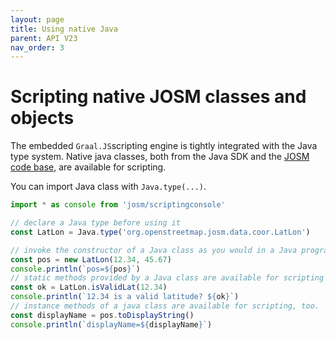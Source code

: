```yaml
---
layout: page
title: Using native Java
parent: API V23
nav_order: 3
---
```


# Scripting native JOSM classes and objects

The embedded `Graal.JS`scripting engine is tightly integrated with the Java type system. Native java classes, both from the Java SDK and the [JOSM code base], are available for scripting.

You can import Java class with `Java.type(...)`.


```js
import * as console from 'josm/scriptingconsole'

// declare a Java type before using it
const LatLon = Java.type('org.openstreetmap.josm.data.coor.LatLon')

// invoke the constructor of a Java class as you would in a Java programm
const pos = new LatLon(12.34, 45.67)
console.println(`pos=${pos}`)
// static methods provided by a Java class are available for scripting
const ok = LatLon.isValidLat(12.34)
console.println(`12.34 is a valid latitude? ${ok}`)
// instance methods of a java class are available for scripting, too.
const displayName = pos.toDisplayString()
console.println(`displayName=${displayName}`)
```


[JOSM code base]: http://josm.openstreetmap.de/browser/josm/trunk/src"
[LatLon]: https://josm.openstreetmap.de/doc/org/openstreetmap/josm/data/coor/LatLon.html
[LatLonMixin]: /api/v1/josm_mixin_LatLonMixin.LatLonMixin.html
